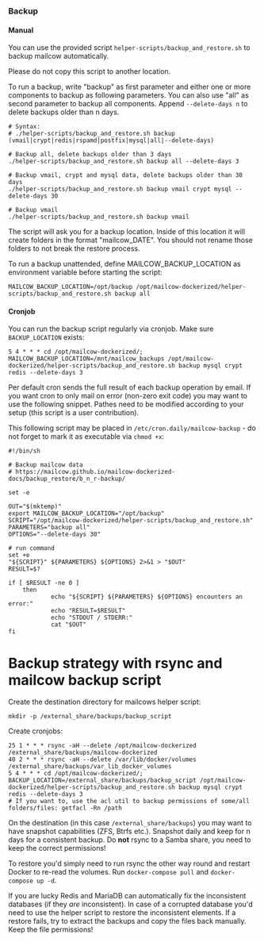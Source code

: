 ### Backup

#### Manual

You can use the provided script `helper-scripts/backup_and_restore.sh` to backup mailcow automatically.

Please do not copy this script to another location.

To run a backup, write "backup" as first parameter and either one or more components to backup as following parameters.
You can also use "all" as second parameter to backup all components. Append `--delete-days n` to delete backups older than n days.

```
# Syntax:
# ./helper-scripts/backup_and_restore.sh backup (vmail|crypt|redis|rspamd|postfix|mysql|all|--delete-days)

# Backup all, delete backups older than 3 days
./helper-scripts/backup_and_restore.sh backup all --delete-days 3

# Backup vmail, crypt and mysql data, delete backups older than 30 days
./helper-scripts/backup_and_restore.sh backup vmail crypt mysql --delete-days 30

# Backup vmail
./helper-scripts/backup_and_restore.sh backup vmail

```

The script will ask you for a backup location. Inside of this location it will create folders in the format "mailcow_DATE".
You should not rename those folders to not break the restore process.

To run a backup unattended, define MAILCOW_BACKUP_LOCATION as environment variable before starting the script:

```
MAILCOW_BACKUP_LOCATION=/opt/backup /opt/mailcow-dockerized/helper-scripts/backup_and_restore.sh backup all
```

#### Cronjob

You can run the backup script regularly via cronjob. Make sure `BACKUP_LOCATION` exists:

```
5 4 * * * cd /opt/mailcow-dockerized/; MAILCOW_BACKUP_LOCATION=/mnt/mailcow_backups /opt/mailcow-dockerized/helper-scripts/backup_and_restore.sh backup mysql crypt redis --delete-days 3
```

Per default cron sends the full result of each backup operation by email. If you want cron to only mail on error (non-zero exit code) you may want to use the following snippet. Pathes need to be modified according to your setup (this script is a user contribution).

This following script may be placed in `/etc/cron.daily/mailcow-backup` - do not forget to mark it as executable via `chmod +x`:

```
#!/bin/sh

# Backup mailcow data
# https://mailcow.github.io/mailcow-dockerized-docs/backup_restore/b_n_r-backup/

set -e

OUT="$(mktemp)"
export MAILCOW_BACKUP_LOCATION="/opt/backup"
SCRIPT="/opt/mailcow-dockerized/helper-scripts/backup_and_restore.sh"
PARAMETERS="backup all"
OPTIONS="--delete-days 30"

# run command
set +e
"${SCRIPT}" ${PARAMETERS} ${OPTIONS} 2>&1 > "$OUT"
RESULT=$?

if [ $RESULT -ne 0 ]
    then
            echo "${SCRIPT} ${PARAMETERS} ${OPTIONS} encounters an error:"
            echo "RESULT=$RESULT"
            echo "STDOUT / STDERR:"
            cat "$OUT"
fi
```

# Backup strategy with rsync and mailcow backup script

Create the destination directory for mailcows helper script:
```
mkdir -p /external_share/backups/backup_script
```

Create cronjobs:
```
25 1 * * * rsync -aH --delete /opt/mailcow-dockerized /external_share/backups/mailcow-dockerized
40 2 * * * rsync -aH --delete /var/lib/docker/volumes /external_share/backups/var_lib_docker_volumes
5 4 * * * cd /opt/mailcow-dockerized/; BACKUP_LOCATION=/external_share/backups/backup_script /opt/mailcow-dockerized/helper-scripts/backup_and_restore.sh backup mysql crypt redis --delete-days 3
# If you want to, use the acl util to backup permissions of some/all folders/files: getfacl -Rn /path
```

On the destination (in this case `/external_share/backups`) you may want to have snapshot capabilities (ZFS, Btrfs etc.). Snapshot daily and keep for n days for a consistent backup.
Do **not** rsync to a Samba share, you need to keep the correct permissions!

To restore you'd simply need to run rsync the other way round and restart Docker to re-read the volumes. Run `docker-compose pull` and `docker-compose up -d`.

If you are lucky Redis and MariaDB can automatically fix the inconsistent databases (if they _are_ inconsistent).
In case of a corrupted database you'd need to use the helper script to restore the inconsistent elements. If a restore fails, try to extract the backups and copy the files back manually. Keep the file permissions!
